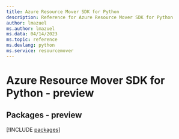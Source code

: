 ```yaml
---
title: Azure Resource Mover SDK for Python
description: Reference for Azure Resource Mover SDK for Python
author: lmazuel
ms.author: lmazuel
ms.data: 04/14/2023
ms.topic: reference
ms.devlang: python
ms.service: resourcemover
---
```

# Azure Resource Mover SDK for Python - preview
## Packages - preview
[!INCLUDE [packages](resource-mover-index.md)]